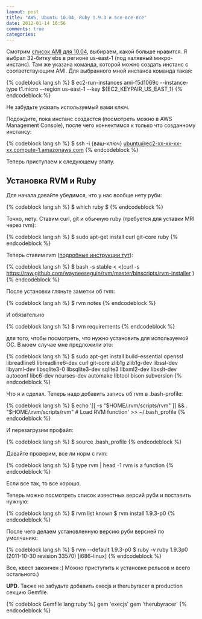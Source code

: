 ```yaml
---
layout: post
title: "AWS, Ubuntu 10.04, Ruby 1.9.3 и все-все-все"
date: 2012-01-14 16:56
comments: true
categories:
---
```


Смотрим [список AMI для 10.04](http://uec-images.ubuntu.com/lucid/current/),
выбираем, какой больше нравится. Я выбрал 32-битку ebs в регионе us-east-1 (под
халявный микро-инстанс). Там же указана команда, которой можно создать инстанс с
соответствующим AMI. Для выбранного мной инстанса команда такая:

{% codeblock lang:sh %}
$ ec2-run-instances ami-f5d1069c --instance-type t1.micro --region us-east-1 --key ${EC2_KEYPAIR_US_EAST_1}
{% endcodeblock %}

Не забудьте указать используемый вами ключ.

Подождите, пока инстанс создастся (посмотреть можно в AWS Management Console),
после чего коннектимся к только что созданному инстансу:

{% codeblock lang:sh %}
$ ssh -i {ваш-ключ} ubuntu@ec2-xx-xx-xx-xx.compute-1.amazonaws.com
{% endcodeblock %}

Теперь приступаем к следующему этапу.

Установка RVM и Ruby
-------------------

Для начала давайте убедимся, что у нас вообще нету руби:

{% codeblock lang:sh %}
$ which ruby
$
{% endcodeblock %}

Точно, нету. Ставим curl, git и обычную ruby (требуется для уставки MRI через rvm):

{% codeblock lang:sh %}
$ sudo apt-get install curl git-core ruby
{% endcodeblock %}

Теперь ставим rvm ([подробные инструкции тут](http://rvm.beginrescueend.com/rvm/install/)):

{% codeblock lang:sh %}
$ bash -s stable < <(curl -s https://raw.github.com/wayneeseguin/rvm/master/binscripts/rvm-installer )
{% endcodeblock %}

После установки гляньте заметки об rvm:

{% codeblock lang:sh %}
$ rvm notes
{% endcodeblock %}

И обязательно

{% codeblock lang:sh %}
$ rvm requirements
{% endcodeblock %}

для того, чтобы посмотреть, что нужно установить для используемой ОС. В моем
случае мне предложили это:

{% codeblock lang:sh %}
$ sudo apt-get install build-essential openssl libreadline6 libreadline6-dev curl git-core zlib1g zlib1g-dev libssl-dev libyaml-dev libsqlite3-0 libsqlite3-dev sqlite3 libxml2-dev libxslt-dev autoconf libc6-dev ncurses-dev automake libtool bison subversion
{% endcodeblock %}

Что я и сделал. Теперь надо добавить запись об rvm в .bash-profile:

{% codeblock lang:sh %}
$ echo '[[ -s "$HOME/.rvm/scripts/rvm" ]] && . "$HOME/.rvm/scripts/rvm" # Load RVM function' >> ~/.bash_profile
{% endcodeblock %}

И перезагрузим профайл:

{% codeblock lang:sh %}
$ source .bash_profile
{% endcodeblock %}

Давайте проверим, все ли норм с rvm:

{% codeblock lang:sh %}
$ type rvm | head -1
rvm is a function
{% endcodeblock %}

Если все так, то все хорошо.

Теперь можно посмотреть список известных версий руби и поставить нужную:

{% codeblock lang:sh %}
$ rvm list known
$ rvm install 1.9.3-p0
{% endcodeblock %}

После чего делаем установленную версию руби версией по умолчанию:

{% codeblock lang:sh %}
$ rvm --default 1.9.3-p0
$ ruby -v
ruby 1.9.3p0 (2011-10-30 revision 33570) [i686-linux]
{% endcodeblock %}

Все, квест закончен :) Можно приступить к установке рельсов и всего остального.)

**UPD**. Также не забудьте добавить execjs и therubyracer в production секцию Gemfile.

{% codeblock Gemfile lang:ruby %}
gem 'execjs'
gem 'therubyracer'
{% endcodeblock %}
